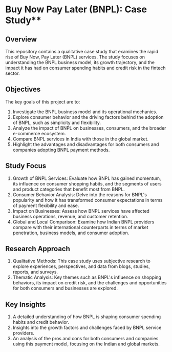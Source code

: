 # Buy Now Pay Later (BNPL): Case Study**

## **Overview**
This repository contains a qualitative case study that examines the rapid rise of Buy Now, Pay Later (BNPL) services. The study focuses on understanding the BNPL business model, its growth trajectory, and the impact it has had on consumer spending habits and credit risk in the fintech sector.

## **Objectives**
The key goals of this project are to:

1. Investigate the BNPL business model and its operational mechanics.
2. Explore consumer behavior and the driving factors behind the adoption of BNPL, such as simplicity and flexibility.
3. Analyze the impact of BNPL on businesses, consumers, and the broader e-commerce ecosystem.
4. Compare BNPL services in India with those in the global market.
5. Highlight the advantages and disadvantages for both consumers and companies adopting BNPL payment methods.

## **Study Focus**
1. Growth of BNPL Services: Evaluate how BNPL has gained momentum, its influence on consumer shopping habits, and the segments of users and product categories that benefit most from BNPL.
2. Consumer Behavior Analysis: Delve into the reasons for BNPL's popularity and how it has transformed consumer expectations in terms of payment flexibility and ease.
3. Impact on Businesses: Assess how BNPL services have affected business operations, revenue, and customer retention.
4. Global and Local Comparison: Examine how Indian BNPL providers compare with their international counterparts in terms of market penetration, business models, and consumer adoption.

## **Research Approach**
1. Qualitative Methods: This case study uses subjective research to explore experiences, perspectives, and data from blogs, studies, reports, and surveys.
2. Thematic Analysis: Key themes such as BNPL's influence on shopping behaviors, its impact on credit risk, and the challenges and opportunities for both consumers and businesses are explored.

## **Key Insights**
1. A detailed understanding of how BNPL is shaping consumer spending habits and credit behavior.
2. Insights into the growth factors and challenges faced by BNPL service providers.
3. An analysis of the pros and cons for both consumers and companies using this payment model, focusing on the Indian and global markets.
